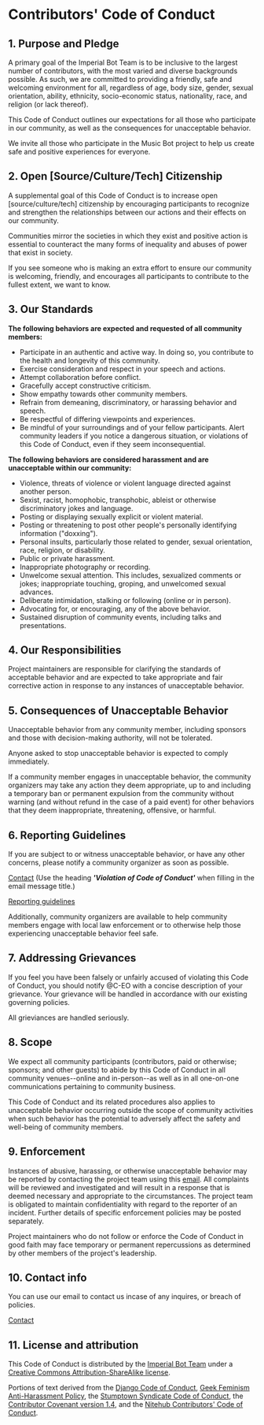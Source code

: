 # Contributors' Code of Conduct

## 1. Purpose and Pledge

A primary goal of the Imperial Bot Team is to be inclusive to the largest number of contributors, with the most varied and diverse backgrounds possible. As such, we are committed to providing a friendly, safe and welcoming environment for all, regardless of age, body size, gender, sexual orientation, ability, ethnicity, socio-economic status, nationality, race, and religion (or lack thereof).

This Code of Conduct outlines our expectations for all those who participate in our community, as well as the consequences for unacceptable behavior.

We invite all those who participate in the Music Bot project to help us create safe and positive experiences for everyone.

## 2. Open [Source/Culture/Tech] Citizenship

A supplemental goal of this Code of Conduct is to increase open [source/culture/tech] citizenship by encouraging participants to recognize and strengthen the relationships between our actions and their effects on our community.

Communities mirror the societies in which they exist and positive action is essential to counteract the many forms of inequality and abuses of power that exist in society.

If you see someone who is making an extra effort to ensure our community is welcoming, friendly, and encourages all participants to contribute to the fullest extent, we want to know.

## 3. Our Standards

**The following behaviors are expected and requested of all community members:**

 * Participate in an authentic and active way. In doing so, you contribute to the health and longevity of this community.
 * Exercise consideration and respect in your speech and actions.
 * Attempt collaboration before conflict.
 * Gracefully accept constructive criticism.
 * Show empathy towards other community members.
 * Refrain from demeaning, discriminatory, or harassing behavior and speech.
 * Be respectful of differing viewpoints and experiences.
 * Be mindful of your surroundings and of your fellow participants. Alert community leaders if you notice a dangerous situation, or violations of this Code of Conduct, even if they seem inconsequential.

**The following behaviors are considered harassment and are unacceptable within our community:**

 * Violence, threats of violence or violent language directed against another person.
 * Sexist, racist, homophobic, transphobic, ableist or otherwise discriminatory jokes and language.
 * Posting or displaying sexually explicit or violent material.
 * Posting or threatening to post other people's personally identifying information ("doxxing").
 * Personal insults, particularly those related to gender, sexual orientation, race, religion, or disability.
 * Public or private harassment.
 * Inappropriate photography or recording.
 * Unwelcome sexual attention. This includes, sexualized comments or jokes; inappropriate touching, groping, and unwelcomed sexual advances.
 * Deliberate intimidation, stalking or following (online or in person).
 * Advocating for, or encouraging, any of the above behavior.
 * Sustained disruption of community events, including talks and presentations.

## 4. Our Responsibilities

Project maintainers are responsible for clarifying the standards of acceptable behavior and are expected to take appropriate and fair corrective action in response to any instances of unacceptable behavior.

## 5. Consequences of Unacceptable Behavior

Unacceptable behavior from any community member, including sponsors and those with decision-making authority, will not be tolerated.

Anyone asked to stop unacceptable behavior is expected to comply immediately.

If a community member engages in unacceptable behavior, the community organizers may take any action they deem appropriate, up to and including a temporary ban or permanent expulsion from the community without warning (and without refund in the case of a paid event) for other behaviors that they deem inappropriate, threatening, offensive, or harmful.

## 6. Reporting Guidelines

If you are subject to or witness unacceptable behavior, or have any other concerns, please notify a community organizer as soon as possible.

[Contact](mailto:help.imperialbot@gmail.com) (Use the heading _**'Violation of Code of Conduct'**_ when filling in the email message title.)

[Reporting guidelines](https://git.c-eo.repl.co/imperialbot/musicbot/src/branch/main/docs/reporting-guidlines)

Additionally, community organizers are available to help community members engage with local law enforcement or to otherwise help those experiencing unacceptable behavior feel safe.

## 7. Addressing Grievances

If you feel you have been falsely or unfairly accused of violating this Code of Conduct, you should notify @C-EO with a concise description of your grievance. Your grievance will be handled in accordance with our existing governing policies.

All grieviances are handled seriously.

## 8. Scope

We expect all community participants (contributors, paid or otherwise; sponsors; and other guests) to abide by this Code of Conduct in all community venues--online and in-person--as well as in all one-on-one communications pertaining to community business.

This Code of Conduct and its related procedures also applies to unacceptable behavior occurring outside the scope of community activities when such behavior has the potential to adversely affect the safety and well-being of community members.

## 9. Enforcement

Instances of abusive, harassing, or otherwise unacceptable behavior may be reported by contacting the project team using this [email](mailto:help.imperialbot@gmail.com). All complaints will be reviewed and investigated and will result in a response that is deemed necessary and appropriate to the circumstances. The project team is obligated to maintain confidentiality with regard to the reporter of an incident. Further details of specific enforcement policies may be posted separately.

Project maintainers who do not follow or enforce the Code of Conduct in good faith may face temporary or permanent repercussions as determined by other members of the project's leadership.

## 10. Contact info

You can use our email to contact us incase of any inquires, or breach of policies.

[Contact](mailto:help.imperialbot@gmail.com)

## 11. License and attribution

This Code of Conduct is distributed by the [Imperial Bot Team](http://git.c-eo.repl.co/imperialbot) under a [Creative Commons Attribution-ShareAlike license](http://creativecommons.org/licenses/by-sa/4.0/). 

Portions of text derived from the [Django Code of Conduct](https://www.djangoproject.com/conduct/), [Geek Feminism Anti-Harassment Policy](http://geekfeminism.wikia.com/wiki/Conference_anti-harassment/Policy), the [Stumptown Syndicate Code of Conduct](http://stumptownsyndicate.org), the [Contributor Covenant version 1.4](https://www.contributor-covenant.org/version/1/4/code-of-conduct.html), and the [Nitehub Contributors' Code of Conduct](https://git.c-eo.repl.co/nitehub/.nitehub/src/branch/main/docs/code_of_conduct.md).

